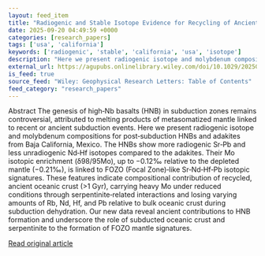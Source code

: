 ```yaml
---
layout: feed_item
title: "Radiogenic and Stable Isotope Evidence for Recycling of Ancient Oceanic Crust in High‐Nb Basalts From Baja California, Mexico"
date: 2025-09-20 04:49:59 +0000
categories: [research_papers]
tags: ['usa', 'california']
keywords: ['radiogenic', 'stable', 'california', 'usa', 'isotope']
description: "Here we present radiogenic isotope and molybdenum compositions for post‐subduction HNBs and adakites from Baja California, Mexico"
external_url: https://agupubs.onlinelibrary.wiley.com/doi/10.1029/2025GL115035?af=R
is_feed: true
source_feed: "Wiley: Geophysical Research Letters: Table of Contents"
feed_category: "research_papers"
---
```


Abstract The genesis of high‐Nb basalts (HNB) in subduction zones remains controversial, attributed to melting products of metasomatized mantle linked to recent or ancient subduction events. Here we present radiogenic isotope and molybdenum compositions for post‐subduction HNBs and adakites from Baja California, Mexico. The HNBs show more radiogenic Sr‐Pb and less unradiogenic Nd‐Hf isotopes compared to the adakites. Their Mo isotopic enrichment (δ98/95Mo), up to −0.12‰ relative to the depleted mantle (−0.21‰), is linked to FOZO (Focal Zone)‐like Sr‐Nd‐Hf‐Pb isotopic signatures. These features indicate compositional contribution of recycled, ancient oceanic crust (>1 Gyr), carrying heavy Mo under reduced conditions through serpentinite‐related interactions and losing varying amounts of Rb, Nd, Hf, and Pb relative to bulk oceanic crust during subduction dehydration. Our new data reveal ancient contributions to HNB formation and underscore the role of subducted oceanic crust and serpentinite to the formation of FOZO mantle signatures.

[Read original article](https://agupubs.onlinelibrary.wiley.com/doi/10.1029/2025GL115035?af=R)
